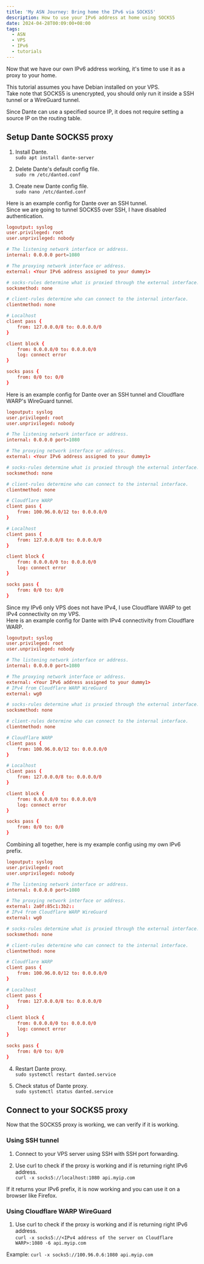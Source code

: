 ```yaml
---
title: 'My ASN Journey: Bring home the IPv6 via SOCKS5'
description: How to use your IPv6 address at home using SOCKS5
date: 2024-04-28T00:09:00+08:00
tags:
  - ASN
  - VPS
  - IPv6
  - tutorials
---
```

Now that we have our own IPv6 address working, it's time to use it as a proxy to your home.

This tutorial assumes you have Debian installed on your VPS.\
Take note that SOCKS5 is unencrypted, you should only run it inside a SSH tunnel or a WireGuard tunnel.

Since Dante can use a specified source IP, it does not require setting a source IP on the routing table.

## Setup Dante SOCKS5 proxy

1. Install Dante.\
`sudo apt install dante-server`

2. Delete Dante's default config file.\
`sudo rm /etc/danted.conf`

3. Create new Dante config file.\
`sudo nano /etc/danted.conf`

Here is an example config for Dante over an SSH tunnel.\
Since we are going to tunnel SOCKS5 over SSH, I have disabled authentication.

```conf
logoutput: syslog
user.privileged: root
user.unprivileged: nobody

# The listening network interface or address.
internal: 0.0.0.0 port=1080

# The proxying network interface or address.
external: <Your IPv6 address assigned to your dummy1>

# socks-rules determine what is proxied through the external interface.
socksmethod: none

# client-rules determine who can connect to the internal interface.
clientmethod: none

# Localhost
client pass {
    from: 127.0.0.0/8 to: 0.0.0.0/0
}

client block {
    from: 0.0.0.0/0 to: 0.0.0.0/0
    log: connect error
}

socks pass {
    from: 0/0 to: 0/0
}
```

Here is an example config for Dante over an SSH tunnel and Cloudflare WARP's WireGuard tunnel.

```conf
logoutput: syslog
user.privileged: root
user.unprivileged: nobody

# The listening network interface or address.
internal: 0.0.0.0 port=1080

# The proxying network interface or address.
external: <Your IPv6 address assigned to your dummy1>

# socks-rules determine what is proxied through the external interface.
socksmethod: none

# client-rules determine who can connect to the internal interface.
clientmethod: none

# Cloudflare WARP
client pass {
    from: 100.96.0.0/12 to: 0.0.0.0/0
}

# Localhost
client pass {
    from: 127.0.0.0/8 to: 0.0.0.0/0
}

client block {
    from: 0.0.0.0/0 to: 0.0.0.0/0
    log: connect error
}

socks pass {
    from: 0/0 to: 0/0
}
```

Since my IPv6 only VPS does not have IPv4, I use Cloudflare WARP to get IPv4 connectivity on my VPS.\
Here is an example config for Dante with IPv4 connectivity from Cloudflare WARP.

```conf
logoutput: syslog
user.privileged: root
user.unprivileged: nobody

# The listening network interface or address.
internal: 0.0.0.0 port=1080

# The proxying network interface or address.
external: <Your IPv6 address assigned to your dummy1>
# IPv4 from Cloudflare WARP WireGuard
external: wg0

# socks-rules determine what is proxied through the external interface.
socksmethod: none

# client-rules determine who can connect to the internal interface.
clientmethod: none

# Cloudflare WARP
client pass {
    from: 100.96.0.0/12 to: 0.0.0.0/0
}

# Localhost
client pass {
    from: 127.0.0.0/8 to: 0.0.0.0/0
}

client block {
    from: 0.0.0.0/0 to: 0.0.0.0/0
    log: connect error
}

socks pass {
    from: 0/0 to: 0/0
}
```

Combining all together, here is my example config using my own IPv6 prefix.

```conf
logoutput: syslog
user.privileged: root
user.unprivileged: nobody

# The listening network interface or address.
internal: 0.0.0.0 port=1080

# The proxying network interface or address.
external: 2a0f:85c1:3b2::
# IPv4 from Cloudflare WARP WireGuard
external: wg0

# socks-rules determine what is proxied through the external interface.
socksmethod: none

# client-rules determine who can connect to the internal interface.
clientmethod: none

# Cloudflare WARP
client pass {
    from: 100.96.0.0/12 to: 0.0.0.0/0
}

# Localhost
client pass {
    from: 127.0.0.0/8 to: 0.0.0.0/0
}

client block {
    from: 0.0.0.0/0 to: 0.0.0.0/0
    log: connect error
}

socks pass {
    from: 0/0 to: 0/0
}
```

4. Restart Dante proxy.\
`sudo systemctl restart danted.service`

5. Check status of Dante proxy.\
`sudo systemctl status danted.service`

## Connect to your SOCKS5 proxy

Now that the SOCKS5 proxy is working, we can verify if it is working.

### Using SSH tunnel

1. Connect to your VPS server using SSH with SSH port forwarding.

2. Use curl to check if the proxy is working and if is returning right IPv6 address.\
`curl -x socks5://localhost:1080 api.myip.com`

If it returns your IPv6 prefix, it is now working and you can use it on a browser like Firefox.

### Using Cloudflare WARP WireGuard

1. Use curl to check if the proxy is working and if is returning right IPv6 address.\
`curl -x socks5://<IPv4 address of the server on Cloudflare WARP>:1080 -6 api.myip.com`

Example: `curl -x socks5://100.96.0.6:1080 api.myip.com`